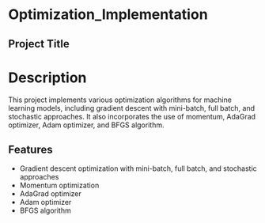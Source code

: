 # Optimization_Implementation

## Project Title
# Description
This project implements various optimization algorithms for machine learning models, including gradient descent with mini-batch, full batch, and stochastic approaches. It also incorporates the use of momentum, AdaGrad optimizer, Adam optimizer, and BFGS algorithm.

## Features
- Gradient descent optimization with mini-batch, full batch, and stochastic approaches
- Momentum optimization
- AdaGrad optimizer
- Adam optimizer
- BFGS algorithm
